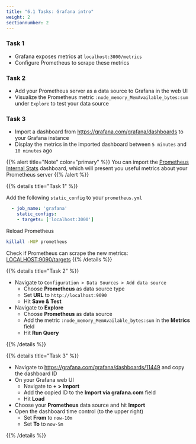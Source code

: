 ```yaml
---
title: "6.1 Tasks: Grafana intro"
weight: 2
sectionnumber: 2
---
```


### Task 1

* Grafana exposes metrics at `localhost:3000/metrics`
* Configure Prometheus to scrape these metrics

### Task 2

* Add your Prometheus server as a data source to Grafana in the web UI
* Visualize the Prometheus metric `:node_memory_MemAvailable_bytes:sum` under `Explore` to test your data source

### Task 3

* Import a dashboard from <https://grafana.com/grafana/dashboards> to your Grafana instance
* Display the metrics in the imported dashboard between `5 minutes` and `10 minutes` ago

{{% alert title="Note" color="primary" %}}
You can import the [Prometheus Internal Stats](https://grafana.com/grafana/dashboards/11449) dashboard, which will present you useful metrics about your Prometheus server
{{% /alert %}}

{{% details title="Task 1" %}}

Add the following `static_config` to your `prometheus.yml`
```yaml
  - job_name: 'grafana'
    static_configs:
    - targets: ['localhost:3000']
```

Reload Prometheus
```bash
killall -HUP prometheus
```

Check if Prometheus can scrape the new metrics: <LOCALHOST:9090/targets>
{{% /details %}}

{{% details title="Task 2" %}}

* Navigate to `Configuration > Data Sources > Add data source`
  * Choose **Prometheus** as data source type
  * Set **URL** to `http://localhost:9090`
  * Hit **Save & Test**
* Navigate to **Explore**
  * Choose **Prometheus** as data source
  * Add the metric `:node_memory_MemAvailable_bytes:sum` in the **Metrics** field
  * Hit **Run Query**

{{% /details %}}

{{% details title="Task 3" %}}

* Navigate to <https://grafana.com/grafana/dashboards/11449> and copy the dashboard ID
* On your Grafana web UI
  * Navigate to **+ > Import**
  * Add the copied ID to the **Import via grafana.com** field
  * Hit **Load**
* Choose your **Prometheus** data source and hit **Import**
* Open the dashboard time control (to the upper right)
  * Set **From** to `now-10m`
  * Set **To** to `now-5m`

{{% /details %}}
